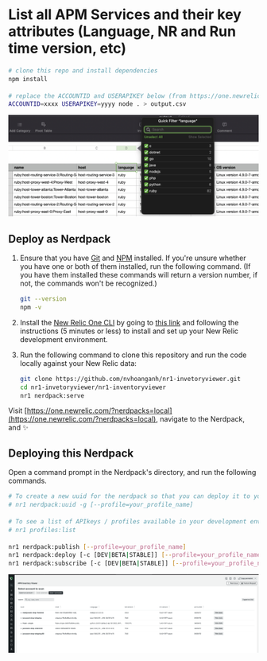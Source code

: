 # List all APM Services and their key attributes (Language, NR and Run time version, etc)

```bash
# clone this repo and install dependencies
npm install

# replace the ACCOUNTID and USERAPIKEY below (from https://one.newrelic.com/api-keys)
ACCOUNTID=xxxx USERAPIKEY=yyyy node . > output.csv

```

![](2022-06-14-10-40-26.png)

## Deploy as Nerdpack

1. Ensure that you have [Git](https://git-scm.com/book/en/v2/Getting-Started-Installing-Git) and [NPM](https://www.npmjs.com/get-npm) installed. If you're unsure whether you have one or both of them installed, run the following command. (If you have them installed these commands will return a version number, if not, the commands won't be recognized.)

    ```bash
    git --version
    npm -v
    ```

2. Install the [New Relic One CLI](https://one.newrelic.com/launcher/developer-center.launcher) by going to [this link](https://one.newrelic.com/launcher/developer-center.launcher) and following the instructions (5 minutes or less) to install and set up your New Relic development environment.

3. Run the following command to clone this repository and run the code locally against your New Relic data:

    ```bash
    git clone https://github.com/nvhoanganh/nr1-invetoryviewer.git
    cd nr1-invetoryviewer/nr1-inventoryviewer
    nr1 nerdpack:serve
    ```

Visit [https://one.newrelic.com/?nerdpacks=local](https://one.newrelic.com/?nerdpacks=local), navigate to the Nerdpack, and :sparkles:

## Deploying this Nerdpack

Open a command prompt in the Nerdpack's directory, and run the following commands.

```bash
# To create a new uuid for the nerdpack so that you can deploy it to your account:
# nr1 nerdpack:uuid -g [--profile=your_profile_name]

# To see a list of APIkeys / profiles available in your development environment:
# nr1 profiles:list

nr1 nerdpack:publish [--profile=your_profile_name]
nr1 nerdpack:deploy [-c [DEV|BETA|STABLE]] [--profile=your_profile_name]
nr1 nerdpack:subscribe [-c [DEV|BETA|STABLE]] [--profile=your_profile_name]
```

![](2022-06-16-15-42-59.png)